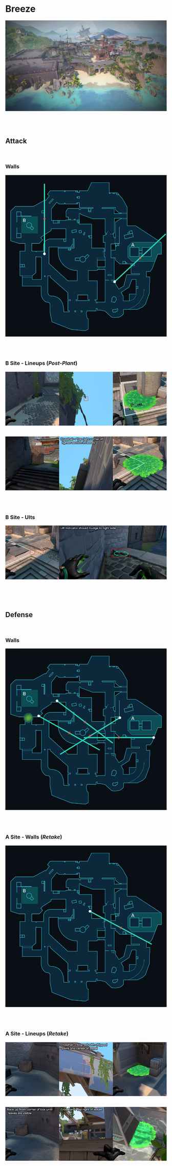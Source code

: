 # Breeze
![image](breeze.jpg)



&nbsp;  
&nbsp;  
## Attack

&nbsp;  
### Walls
![image](attack-walls.jpg)
&nbsp;  

&nbsp;  
### B Site - Lineups (*Post-Plant*)
![image](attack-B-lineup2.jpg)
&nbsp;  

![image](attack-B-lineup1.jpg)
&nbsp;  

&nbsp;  
### B Site - Ults
![image](attack-B-ult1.jpg)
&nbsp;  



&nbsp;  
&nbsp;  
## Defense

&nbsp;  
### Walls
![image](defense-walls.jpg)
&nbsp;  

&nbsp;  
### A Site - Walls  (*Retake*)
![image](retake-walls.jpg)
&nbsp;  

&nbsp;  
### A Site - Lineups  (*Retake*)
![image](retake-A-lineup1.jpg)
&nbsp;  

![image](retake-A-lineup2.jpg)
&nbsp;  